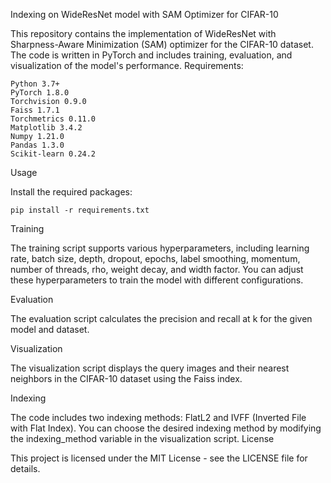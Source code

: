 Indexing on WideResNet model with SAM Optimizer for CIFAR-10 

This repository contains the implementation of WideResNet with Sharpness-Aware Minimization (SAM) optimizer for the CIFAR-10 dataset. The code is written in PyTorch and includes training, evaluation, and visualization of the model's performance.
Requirements:

    Python 3.7+
    PyTorch 1.8.0
    Torchvision 0.9.0
    Faiss 1.7.1
    Torchmetrics 0.11.0
    Matplotlib 3.4.2
    Numpy 1.21.0
    Pandas 1.3.0
    Scikit-learn 0.24.2

Usage

Install the required packages:


    pip install -r requirements.txt

    
Training

The training script supports various hyperparameters, including learning rate, batch size, depth, dropout, epochs, label smoothing, momentum, number of threads, rho, weight decay, and width factor. You can adjust these hyperparameters to train the model with different configurations.

Evaluation

The evaluation script calculates the precision and recall at k for the given model and dataset.

Visualization

The visualization script displays the query images and their nearest neighbors in the CIFAR-10 dataset using the Faiss index.

Indexing

The code includes two indexing methods: FlatL2 and IVFF (Inverted File with Flat Index). You can choose the desired indexing method by modifying the indexing_method variable in the visualization script.
License

This project is licensed under the MIT License - see the LICENSE file for details.
